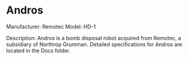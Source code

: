 Andros
======
Manufacturer: Remotec
Model: HD-1

Description: Andros is a bomb disposal robot acquired from Remotec, a subsidiary of Northrop Grumman. Detailed specifications for Andros are located in the Docs folder.